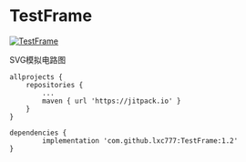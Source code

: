 # TestFrame

[![TestFrame](https://jitpack.io/v/lxc777/TestFrame.svg)](https://jitpack.io/#lxc777/TestFrame)

	
SVG模拟电路图

	allprojects {
		repositories {
			...
			maven { url 'https://jitpack.io' }
		}
	}
  
  	dependencies {
	        implementation 'com.github.lxc777:TestFrame:1.2'
	}
  
  
